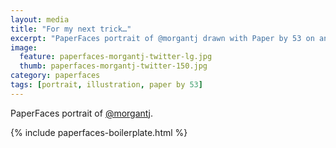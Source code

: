 ```yaml
---
layout: media
title: "For my next trick…"
excerpt: "PaperFaces portrait of @morgantj drawn with Paper by 53 on an iPad."
image: 
  feature: paperfaces-morgantj-twitter-lg.jpg
  thumb: paperfaces-morgantj-twitter-150.jpg
category: paperfaces
tags: [portrait, illustration, paper by 53]
---
```


PaperFaces portrait of [@morgantj](http://twitter.com/morgantj).

{% include paperfaces-boilerplate.html %}